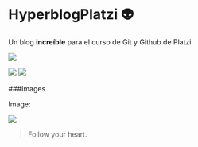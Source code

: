 # HyperblogPlatzi 👽
Un blog **increíble** para el curso de Git y Github de Platzi


![](https://areajugones.sport.es/wp-content/uploads/2019/11/r-391x588.jpg.webp)

![](https://img.shields.io/github/stars/pandao/editor.md.svg) 
![](https://img.shields.io/github/forks/pandao/editor.md.svg) 



###Images

Image:

![](https://pandao.github.io/editor.md/examples/images/4.jpg)

> Follow your heart.
